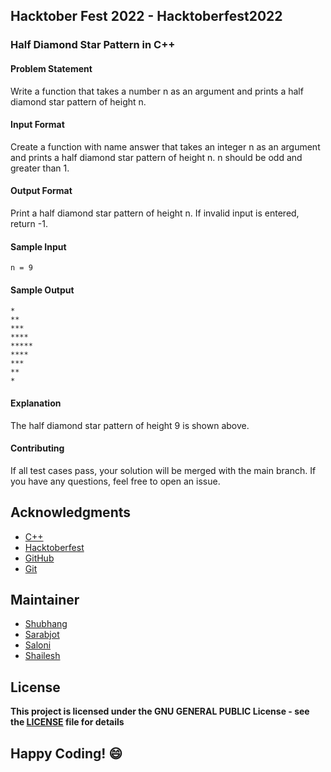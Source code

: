 ## Hacktober Fest 2022 - Hacktoberfest2022

### Half Diamond Star Pattern in C++

#### Problem Statement
Write a function that takes a number n as an argument and prints a half diamond star pattern of height n.

#### Input Format
Create a function with name answer that takes an integer n as an argument and prints a half diamond star pattern of height n. n should be odd and greater than 1.

#### Output Format
Print a half diamond star pattern of height n. If invalid input is entered, return -1.

#### Sample Input
```
n = 9
```

#### Sample Output
```
*
**
***
****
*****
****
***
**
*
```

#### Explanation
The half diamond star pattern of height 9 is shown above.

#### Contributing
If all test cases pass, your solution will be merged with the main branch. If you have any questions, feel free to open an issue.

## Acknowledgments
- [C++](http://cplusplus.org/)
- [Hacktoberfest](https://hacktoberfest.digitalocean.com/)
- [GitHub](https://github.com)
- [Git](https://git-scm.com/)

## Maintainer
- [Shubhang](https://github.com/Shubhang-2111)
- [Sarabjot](https://github.com/ricky-aufvaa)
- [Saloni](https://github.com/saloni1202)
- [Shailesh](https://github.com/ShaileshKumar007)

## License
**This project is licensed under the GNU GENERAL PUBLIC License - see the [LICENSE](../../LICENSE) file for details**

## Happy Coding! :smile:
